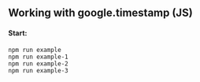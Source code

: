 ## Working with google.timestamp (JS)

#### Start:

```
npm run example
npm run example-1
npm run example-2
npm run example-3
```
